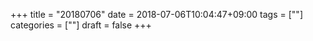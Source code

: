+++
title = "20180706"
date = 2018-07-06T10:04:47+09:00
tags = [""]
categories = [""]
draft = false
+++
